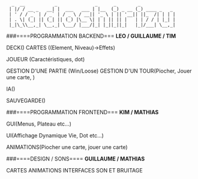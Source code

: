       _  __           _              _      _        _             
     | |/ / __ _   __| |  ___   ___ | |__  (_) _ __ (_) ____ _   _ 
     | ' / / _` | / _` | / _ \ / __|| '_ \ | || '__|| ||_  /| | | |
     | . \| (_| || (_| || (_) |\__ \| | | || || |   | | / / | |_| |
     |_|\_\\__,_| \__,_| \___/ |___/|_| |_||_||_|   |_|/___| \__,_|
                                                               

###====PROGRAMMATION BACKEND===
**LEO / GUILLAUME / TIM**

DECK()
    CARTES ((Element, Niveau)->Effets) 

JOUEUR (Caractéristiques, dot)

GESTION D'UNE PARTIE (Win/Loose)
     GESTION D'UN TOUR(Piocher, Jouer une carte, )

IA()

SAUVEGARDE()

###====PROGRAMMATION FRONTEND===
**KIM / MATHIAS**

GUI(Menus, Plateau etc...)

UI(Affichage Dynamique Vie, Dot etc...)

ANIMATIONS(Piocher une carte, jouer une carte)

###====DESIGN / SONS====
**GUILLAUME / MATHIAS**

CARTES
ANIMATIONS
INTERFACES
SON ET BRUITAGE
